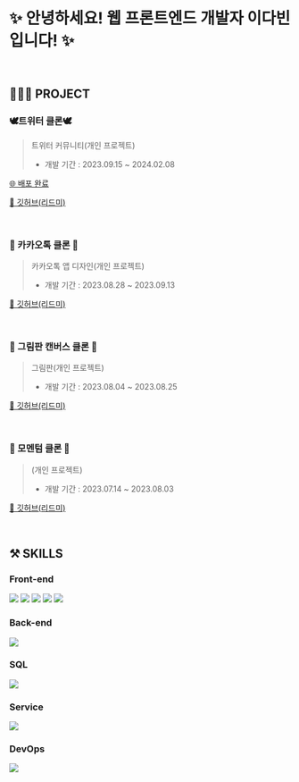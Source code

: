 <!-- ---------- ---------- ---------- ---------- ---------- 대제목 ---------- ---------- ---------- ---------- ---------- -->
# ✨ 안녕하세요! 웹 프론트엔드 개발자 이다빈 입니다! ✨
<br>

## 👩🏻‍💻 PROJECT
### 🕊트위터 클론🕊
> 트위터 커뮤니티(개인 프로젝트)
> * 개발 기간 : 2023.09.15 ~ 2024.02.08
  <a href="http://nodebird.xyz/">
    <p>🌐 배포 완료</p>
  </a>
  <a href="https://github.com/Yeon-seong/react-nodebird">
    <p>🔗 깃허브(리드미)</p>
  </a>
<br>

### 💬 카카오톡 클론 💬
> 카카오톡 앱 디자인(개인 프로젝트)
> * 개발 기간 : 2023.08.28 ~ 2023.09.13
  <a href="https://github.com/Yeon-seong/FrontEnd_Project">
    <p>🔗 깃허브(리드미)</p>
  </a>
<br>

### 🎨 그림판 캔버스 클론 🎨
> 그림판(개인 프로젝트)
> * 개발 기간 : 2023.08.04 ~ 2023.08.25
  <a href="https://github.com/Yeon-seong/FrontEnd_Project">
    <p>🔗 깃허브(리드미)</p>
  </a>
<br>

### 📒 모멘텀 클론 📒
> (개인 프로젝트)
> * 개발 기간 : 2023.07.14 ~ 2023.08.03
  <a href="https://github.com/Yeon-seong/FrontEnd_Project">
    <p>🔗 깃허브(리드미)</p>
  </a>
<br>

## ⚒️ SKILLS
### Front-end
  <p>
    <!-- HTML5 스킬 아이콘 -->
    <img src="https://img.shields.io/badge/HTML5-E34F26?style=for-the-badge&logo=html5&logoColor=white"/>
    <!-- CSS3 스킬 아이콘 -->
    <img src="https://img.shields.io/badge/CSS3-1572B6?style=for-the-badge&logo=CSS3&logoColor=white">
    <!-- JavaScript 스킬 아이콘 -->
    <img src="https://img.shields.io/badge/JavaScript-F7DF1E?style=for-the-badge&logo=JavaScript&logoColor=white"/>
    <!-- React 스킬 아이콘 -->
    <img src="https://img.shields.io/badge/React-20232A?style=for-the-badge&logo=react&logoColor=61DAFB"/>
    <!-- Next.js 스킬 아이콘 -->
    <img src="https://img.shields.io/badge/Next.js-000?logo=nextdotjs&logoColor=fff&style=for-the-badge"/>
  </p>

### Back-end
  <p>
    <!-- Node.js 스킬 아이콘 -->
    <img src="https://img.shields.io/badge/Node.js-43853D?style=for-the-badge&logo=node.js&logoColor=white"/>
  </p>

### SQL
  <p>
    <!-- MySQL 스킬 아이콘 -->
    <img src="https://img.shields.io/badge/MySQL-005C84?style=for-the-badge&logo=mysql&logoColor=white"/>
  </p>

### Service
  <p>
    <!-- AWS 스킬 아이콘 -->
    <img src="https://img.shields.io/badge/Amazon_AWS-FF9900?style=for-the-badge&logo=amazonaws&logoColor=white"/>
  </p>

### DevOps
  <p>
    <!-- GitHub 스킬 아이콘 -->
    <img src="https://img.shields.io/badge/GitHub-100000?style=for-the-badge&logo=github&logoColor=white"/>
  </p>
